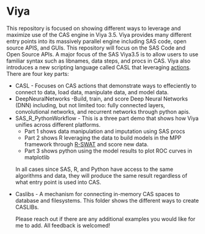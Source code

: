 # Viya
This repository is focused on showing different ways to leverage and maximize use of the CAS engine in Viya 3.5.  Viya provides many different entry points into its massively parallel engine including SAS code, open source APIS, and GUIs.  This repository will focus on the SAS Code and Open Source APIs.  A major focus of the SAS Viya3.5 is to allow users to use familiar syntax such as libnames, data steps, and procs in CAS.  Viya also introduces a new scripting language called CASL that leveraging <a href='https://documentation.sas.com/?docsetId=pgmdiff&docsetTarget=p06ibhzb2bklaon1a86ili3wpil9.htm&docsetVersion=3.5&locale=en'>actions</a>.  There are four key parts:
<ul>
<li>
CASL - Focuses on CAS actions that demonstrate ways to effeciently to connect to data, load data, manipulate data, and model data. 
</li>
<li>
DeepNeuralNetworks -Build, train, and score Deep Neural Networks (DNN) including, but not limited too: fully connected layers, convolutional networks, and recurrent networks through python apis.
</li>
<li>
SAS_R_PythonWorkflow - This is a three part demo that shows how Viya unifies across different platforms.  
  <ul>
    <li> Part 1 shows data manipulation and imputation using SAS procs</li>
    <li> Part 2 shows R leveraging the data to build models in the MPP framework through <a href='https://github.com/sassoftware/R-swat'>R-SWAT</a> and score new data.</li>
    <li> Part 3 shows python using the model results to plot ROC curves in matplotlib</li>
  </ul>

  In all cases since SAS, R, and Python have access to the same algorithms and data, they will produce the same result regardless of what entry point is used into CAS.
</li>
<li>
Caslibs - A mechanism for connecting in-memory CAS spaces to database and filesystems.  This folder shows the different ways to create CASLIBs.
</li>

Please reach out if there are any additional examples you would like for me to add.  All feedback is welcomed!